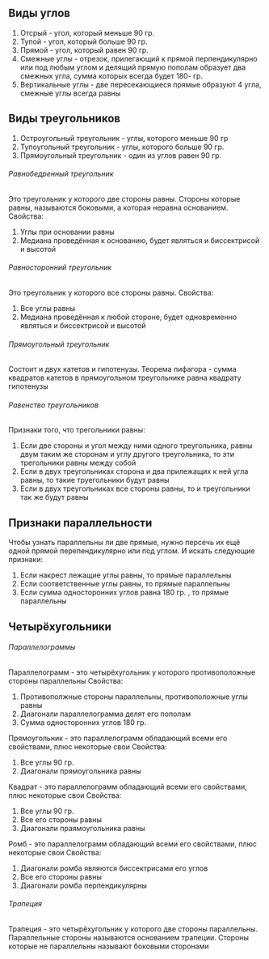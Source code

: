 ## Виды углов
1. Отсрый - угол, который меньше 90 гр.
2. Тупой - угол, который больше 90 гр.
3. Прямой - угол, который равен 90 гр.
4. Смежные углы - отрезок, прилегающий к прямой перпендикулярно или под любым углом и делящий прямую пополам образует два смежных угла, сумма которых всегда будет 180- гр.
5. Вертикальные углы - две пересекающиеся прямые образуют 4 угла, смежные углы всегда равны
## Виды треугольников
1. Остроугольный треугольник - углы, которого меньше 90 гр
2. Тупоугольный треугольник - углы, которого больше 90 гр.
3. Прямоугольный треугольник - один из углов равен 90 гр.

###### Равнобедренный треугольник
Это треугольник у которого две стороны равны. Стороны которые равны, называются боковыми, а которая неравна основанием.
Свойства:
1. Углы при основании равны
2. Медиана проведённая к основанию, будет являться и биссектрисой и высотой

###### Равносторонний треугольник
Это треугольник у которого все стороны равны.
Свойства:
1. Все углы равны
2. Медиана проведённая к любой стороне, будет одновременно являться и биссектрисой и высотой

###### Прямоугольный треугольник
Состоит и двух катетов и гипотенузы.
Теорема пифагора - сумма квадратов катетов в прямоугольном треугольнике равна квадрату гипотенузы

###### Равенство треугольников
Признаки того, что трегольники равны:
1. Если две стороны и угол между ними одного треугольника, равны двум таким же сторонам и углу другого треугольника, то эти трегольники равны между собой
2. Если в двух треугольниках сторона  и два прилежащих к ней угла равны, то такие труегольники будут равны
3. Если в двух треугольниках все стороны равны, то и треугольники так же будут равны
## Признаки параллельности
Чтобы узнать параллельны ли две прямые, нужно персечь их ещё одной прямой перепендикулярно или под углом. И искать следующие признаки:
1. Если накрест лежащие углы равны, то прямые параллельны
2. Если соответственные углы равны, то прямые параллельны
3. Если сумма односторонних углов равна 180 гр. , то прямые параллельны
## Четырёхугольники
###### Параллелограммы
Параллелограмм - это четырёхугольник у которого противоположные стороны параллельны
Свойства:
1. Противополжные стороны параллельны, противоположные углы равны
2. Диагонали параллелограмма делят его пополам
3. Сумма односторонних углов 180 гр.

Прямоугольник - это параллелограмм обладающий всеми его свойствами, плюс некоторые свои
Свойства:
1. Все углы 90 гр.
2. Диагонали прямоугольника равны

Квадрат - это параллелограмм обладающий всеми его свойствами, плюс некоторые свои
Свойства:
1. Все углы 90 гр.
2. Все его стороны равны
3. Диагонали праямоугольника равны

Ромб - это параллелограмм обладающий всеми его свойствами, плюс некоторые свои
Свойства:
1. Диагонали ромба являются биссектрисами его углов
2. Все его стороны равны
3. Диагонали ромба перпендикулярны


###### Трапеция
Трапеция - это четырёхугольник у которого две стороны параллельны. Параллельные  стороны называются основанием трапеции. Стороны которые не параллельны называют боковыми сторонами
